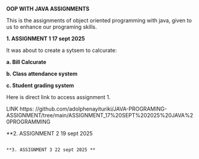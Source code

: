 **OOP WITH JAVA ASSIGNMENTS**

This is the assignments of object oriented programming
with java, given to us to enhance our
programing skills.

**1. ASSIGNMENT 1 17 sept 2025**

It was about to create a sytsem to calcurate:


**a. Bill Calcurate**

**b. Class attendance system**

**c. Student grading system**

Here is direct link to access assignment 1.

LINK https: //github.com/adolphenayituriki/JAVA-PROGRAMING-ASSIGNMENT/tree/main/ASSIGNMENT_17%20SEPT%202025%20JAVA%20PROGRAMMING

**2. ASSIGNMENT 2 19 sept 2025
`````````````````````````````````

**3. ASSIGNMENT 3 22 sept 2025 **

